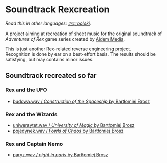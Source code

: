 # Soundtrack Rexcreation

*Read this in other languages: [🇵🇱 polski](/profile/README.pl.md).*

A project aiming at recreation of sheet music for the original soundtrack of *Adventures of Rex* game series created by [Aidem Media](https://boombit.com/).

This is just another Rex-related reverse engineering project.  
Recognition is done by ear on a best-effort basis. The results should be satisfying, but may contains minor issues.

## Soundtrack recreated so far

### Rex and the UFO

- [budowa.wav / *Construction of the Spaceship* by Bartłomiej Brosz](https://github.com/soundtrack-rexcreation/UFO_budowa)

### Rex and the Wizards

- [uniwersytet.wav / *University of Magic* by Bartłomiej Brosz](https://github.com/soundtrack-rexcreation/Wizards_uniwersytet)
- [pojedynek.wav / *Fowls of Chaos* by Bartłomiej Brosz](https://github.com/soundtrack-rexcreation/Wizards_pojedynek)

### Rex and Captain Nemo

- [paryz.wav / *night in paris* by Bartłomiej Brosz](https://github.com/soundtrack-rexcreation/Nemo_paryz)
